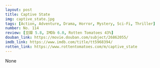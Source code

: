 ```yaml
---
layout: post 
title: Captive State
img: captive_state.jpg
tags: [Action, Adventure, Drama, Horror, Mystery, Sci-Fi, Thriller]
number: No. 114
review: [豆瓣 5.8, IMDb 6.0, Rotten Tomatoes 43%]
douban_link: https://movie.douban.com/subject/26862055/
imdb_link: https://www.imdb.com/title/tt5968394/
rotten_link: https://www.rottentomatoes.com/m/captive_state
---
```


None